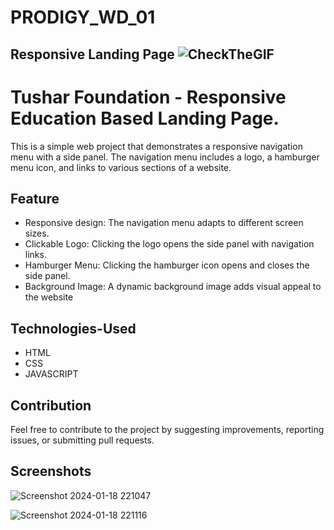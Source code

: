 # PRODIGY_WD_01
## Responsive Landing Page ![CheckTheGIF](https://github.com/Tusharbhosalehub/PRODIGY_WD_01/assets/114877970/e4b94efe-96a5-4868-9536-0e23f4729e31)

# Tushar Foundation - Responsive Education Based Landing Page.
This is a simple web project that demonstrates a responsive navigation menu with a side panel. The navigation menu includes a logo, a hamburger menu icon, and links to various sections of a website.

## Feature
* Responsive design: The navigation menu adapts to different screen sizes.
* Clickable Logo: Clicking the logo opens the side panel with navigation links.
* Hamburger Menu: Clicking the hamburger icon opens and closes the side panel.
* Background Image: A dynamic background image adds visual appeal to the website


## Technologies-Used
* HTML
* CSS
* JAVASCRIPT
  
## Contribution

Feel free to contribute to the project by suggesting improvements, reporting issues, or submitting pull requests.

## Screenshots
  
![Screenshot 2024-01-18 221047](https://github.com/Tusharbhosalehub/PRODIGY_WD_01/assets/114877970/f242d92f-a15a-4344-9d9c-3e3efc2b7066)


![Screenshot 2024-01-18 221116](https://github.com/Tusharbhosalehub/PRODIGY_WD_01/assets/114877970/05caef52-bc79-47e2-91bd-6a1ffd560e39)


